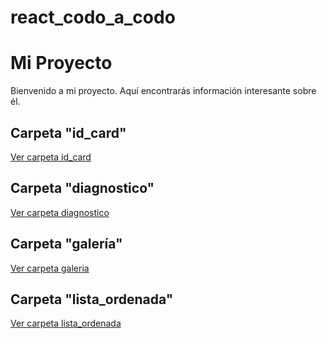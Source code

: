 <!-- README.md -->
# react_codo_a_codo

# Mi Proyecto

Bienvenido a mi proyecto. Aquí encontrarás información interesante sobre él.

## Carpeta "id_card"
[Ver carpeta id_card](./id_card)

## Carpeta "diagnostico"
[Ver carpeta diagnostico](./diagnostico)

## Carpeta "galería"
[Ver carpeta galeria](./diagnostico/galeria)

## Carpeta "lista_ordenada"
[Ver carpeta lista_ordenada](./diagnostico/lista_ordenada)

